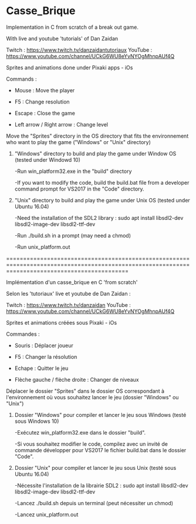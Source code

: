 # Casse_Brique

Implementation in C from scratch of a break out game.

With live and youtube 'tutorials' of Dan Zaidan


Twitch : https://www.twitch.tv/danzaidantutoriaux
YouTube : https://www.youtube.com/channel/UCkG6WU8eYvNYOgMhnpAUf4Q

Sprites and animations done under Pixaki apps - iOs

Commands :

* Mouse : Move the player

* F5 : Change resolution

* Escape : Close the game

* Left arrow / Right arrow : Change level

Move the "Sprites" directory in the OS directory that fits the environnement who want to play the game ("Windows" or "Unix" directory)

1. "Windows" directory to build and play the game under Window OS (tested under Windowd 10)
   
   -Run win_platform32.exe in the "build" directory 
   
   -If you want to modify the code, build the build.bat file from a developer command prompt for VS2017 in the "Code" directory.

2. "Unix" directory to build and play the game under Unix OS (tested under Ubuntu 16.04)
   
   -Need the installation of the SDL2 library : sudo apt install libsdl2-dev libsdl2-image-dev libsdl2-ttf-dev
   
   -Run ./build.sh in a prompt (may need a chmod)
   
   -Run unix_platform.out

================================================================================================================================================


Implémentation d'un casse_brique en C 'from scratch' 

Selon les 'tutoriaux' live et youtube de Dan Zaidan :

Twitch : https://www.twitch.tv/danzaidan
YouTube : https://www.youtube.com/channel/UCkG6WU8eYvNYOgMhnpAUf4Q

Sprites et animations créées sous Pixaki - iOs

Commandes : 

* Souris :                        Déplacer joueur

* F5 :                            Changer la résolution 

* Echape :                        Quitter le jeu

* Flèche gauche / flèche droite : Changer de niveaux

Déplacer le dossier "Sprites" dans le dossier OS correspondant à l'environnement où vous souhaitez lancer le jeu (dossier "Windows" ou "Unix")

1. Dossier "Windows" pour compiler et lancer le jeu sous Windows (testé sous Windows 10)

   -Exécutez win_platform32.exe dans le dossier "build".

   -Si vous souhaitez modifier le code, compilez avec un invité de commande développer pour VS2017 le fichier build.bat dans le dossier "Code".



2. Dossier "Unix" pour compiler et lancer le jeu sous Unix (testé sous Ubuntu 16.04)

   -Nécessite l'installation de la librairie SDL2 : sudo apt install libsdl2-dev libsdl2-image-dev libsdl2-ttf-dev

   -Lancez ./build.sh depuis un terminal (peut nécessiter un chmod)

   -Lancez unix_platform.out
